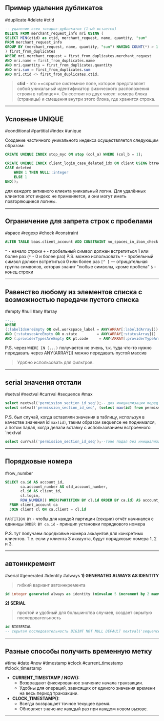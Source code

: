 ## Пример удаления дубликатов
#duplicate #delete #ctid 
```sql
-- удаление всех товаров-дубликатов (1-ый остается)
DELETE FROM merchant_request_info mri USING (
SELECT MIN(ctid) as ctid, merchant_request, name, quantity, "sum"
FROM merchant_request_info
GROUP BY (merchant_request, name, quantity, "sum") HAVING COUNT(*) > 1
) first_from_duplicates
WHERE mri.merchant_request = first_from_duplicates.merchant_request
AND mri.name = first_from_duplicates.name
AND mri.quantity = first_from_duplicates.quantity
AND mri.sum = first_from_duplicates.sum
AND mri.ctid <> first_from_duplicates.ctid;
```
> **ctid** - это ==скрытое системное поле, которое представляет собой уникальный идентификатор физического расположения строки в таблице==. Он состоит из двух чисел: номера блока (страницы) и смещения внутри этого блока, где хранится строка.

---
## Условные UNIQUE
#conditional #partitial #index #unique

Создание частичного уникального индекса осуществляется следующим образом:

```sql
CREATE UNIQUE INDEX stop_myc ON stop (col_a) WHERE (col_b = 1);
```

```sql
CREATE UNIQUE INDEX client_login_case_deleted_idx ON client USING btree (login, (  
CASE deleted  
    WHEN 1 THEN NULL::integer  
    ELSE 1  
END));
```
для каждого активного клиента уникальный логин. Для удалённых клиентов этот индекс не применяется, и они могут иметь повторяющиеся логины.

---

## Ограничение для запрета строк с пробелами
#space #regexp #check #constraint

```sql
ALTER TABLE baas.client_account ADD CONSTRAINT no_spaces_in_iban_check CHECK (iban ~* '^[^ ]+$');
```
`^` - начало строки
`+` - пробельный символ должен встретиться 1 или более раз (`*` - 0 и более раз)
P.S. можно использовать `*` - пробельный символ должен встретиться 0 или более раз
`[^ ]` — отрицательная группа символов, которая значит "любые символы, кроме пробела"
`$` - конец строки

---

## Равенство любому из элементов списка с возможностью передачи пустого списка
#empty #null #any #array
```sql
--...
WHERE 
(:labelIdsAreEmpty OR owl.workspace_label = ANY(ARRAY[:labelIdArray]))  
AND (:statusesAreEmpty OR o.state         = ANY(ARRAY[:statusArray]))  
AND (:providerTypesAreEmpty OR pt.code     = ANY(ARRAY[:providerTypeArray]) )
```

P.S. через `WHERE IN (...)` получается не очень, т.к. туда что-то нужно передавать
через ANY(ARRAY[]) можно передавать пустой массив
> Удобно использовать для фильтров.

---
## serial значения отстали
#setval #nextval #currval #sequence #max
```sql
select nextval('permission_section_id_seq');-- для инициализации перед вызовом setval. Значение все равно затрет setval, так что эта команда не влияет на значение
select setval('permission_section_id_seq', (select max(id) from permission_section));
```

P.S. был случай, когда вставляли значения в таблицу, используя в качестве значения id `max(id)`, таким образом sequence не поднимался, а потом падал, когда делали вставку с использованием встроенного `nextval

```sql
select currval('permission_section_id_seq');--тоже падал без инициализации
```

---
## Порядковые номера
#row_number 
```sql
SELECT ca.id AS account_id,  
       ca.account_number AS old_account_number,  
       cl.id AS client_id,  
       cl.login,  
       ROW_NUMBER() OVER(PARTITION BY cl.id ORDER BY ca.id) AS account_sequence_number  
  FROM client_account ca  
  JOIN client cl ON ca.client = cl.id
```

`PARTITION BY` - чтобы для каждой партиции (секции) отчёт начинался с единицы
`ORDER BY ca.id` - принцип установки порядкового номера

P.S. тут получаем порядковые номера аккаунтов для конкретных клиентов. Т.е. если у клиента 3 аккаунта, будут порядковые номера 1, 2 и 3.

---
## автоинкремент
#serial #generated #identity #always
**1) GENERATED ALWAYS AS IDENTITY**
> гибкий вариант автоинкремента
```sql
id integer generated always as identity (minvalue 5 increment by 2 maxvalue 1000 cache 10000000 cycle)
```

**2) SERIAL**
> простой и удобный для большинства случаев, создает скрытую последовательность 
```sql
id BIGSERIAL
-- скрытая последовательность BIGINT NOT NULL DEFAULT nextval('sequence_name')
```

---

## Разные способы получить временную метку
#time #date #now #timestamp #clock #current_timestamp #clock_timestamp
- **CURRENT_TIMESTAMP / NOW():**
    - Возвращают фиксированное значение начала транзакции.
    - Удобны для операций, зависящих от единого значения времени на весь период транзакции.
- **CLOCK_TIMESTAMP():**
    - Всегда возвращает точное текущее время.
    - Обновляет значение каждый раз при каждом новом вызове.

---

